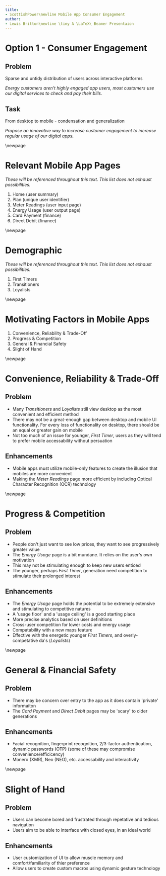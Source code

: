 ```yaml
---
title:
- ScottishPower\newline Mobile App Consumer Engagement
author:
- Lewis Britton\newline \tiny A \LaTeX\ Beamer Presentaion
---
```


# Option 1 - Consumer Engagement

## Problem

Sparse and untidy distribution of users across interactive platforms

*Energy customers aren't highly engaged app users, most customers use our digital services to check and pay their bills.*

## Task 

From desktop to mobile - condensation and generalization

*Propose an innovative way to increase customer engagement to increase regular usage of our digital apps.*

\newpage

# Relevant Mobile App Pages

*These will be referenced throughout this text. This list does not exhaust possibilities.*

1. Home (user summary)
2. Plan (unique user identifier)
3. Meter Readings (user input page)
4. Energy Usage (user output page)
5. Card Payment (finance)
6. Direct Debit (finance)

\newpage

# Demographic

*These will be referenced throughout this text. This list does not exhaust possibilities.*

1. First Timers
2. Transitioners
3. Loyalists

\newpage

# Motivating Factors in Mobile Apps

1. Convenience, Reliability & Trade-Off
2. Progress \& Competition
3. General \& Financial Safety
4. Slight of Hand

\newpage

# Convenience, Reliability \& Trade-Off

## Problem

* Many *Transitioners* and *Loyalists* still view desktop as the most convenient and efficient method
* There may not be a great-enough gap between desktop and mobile UI functionality. For every loss of functionality on desktop, there should be an equal or greater gain on mobile
* Not too much of an issue for younger, *First Timer*, users as they will tend to prefer mobile accessability without persuation 

## Enhancements

* Mobile apps must utilize mobile-only features to create the illusion that mobiles are more convenient
*  Making the *Meter Readings* page more efficient by including Optical Character Recognition (OCR) technology

<!--
ScottishPower is one of the classics. It has a long-term relaible reputation and can be known as one of the `safe' options in energy providers. At least to my knowledge. This means that a large portion of the demographic is composed of long-time loyalists and possible transitioners looking for a better deal. Because of the generational status of these users, they may have adapted to the desktop UI in recent years but are still reluctant to download apps as their PC is a more accessible device to them.

Sometimes there isn't enough of a gap between a desktop UI and a mobile app. That is, frequently you don't just need to make a mobile app better, you must unfortunately make a desktop UI worse. The idea is that, especially with the older segments of the demographic, you create the illusion that a mobile app is more functional first by making unique features available on them and then by making those features rely on things only a smartphone may be capable of. This will make it appear as though the smartphone is more `capable' and therefore a more convenient method of transfering whats in a users mind, to text. As a desktop user, this makes me sad to say as the keyboard is the most efficient way of navigating anything but many firms now are simply removing features from desktop and making them only compatable with smartphone features.

Possibilities of this are quite expansive; one of which could be using optical character recognition technology for the meter readings page which allows the user to use a smartphone camera to take a picture of their readings in real life. This means users simply must check over inputted text, rather than inputting it themselves. This avoids the classic comments like ``my fingers are too big for that'' nonsence and theoretically should attract more from older generations. OCR would hold-up fine with the cylindrical tickers on meters.

As always, there is the extreme solution of making other interfaces so bad that users hate them. For example, a 10GB transparrent picture on the desktop site so it takes forever to load; removing website functionality all together; reducing functionality and options available with telephone and mail services; etc.
--> 

\newpage

# Progress \& Competition 

## Problem

* People don't just want to see low prices, they want to see progressively greater value
* The *Energy Usage* page is a bit mundane. It relies on the user's own motivation
* This may not be stimulating enough to keep new users enticed
* The younger, perhaps *First Timer*, generation need competition to stimulate their prolonged interest

## Enhancements

* The *Energy Usage* page holds the potential to be extremely extensive and stimulating to competitive natures
* A 'usage floor' and a 'usage ceiling' is a good starting place
* More precise analytics based on user definitions
* Cross-user competition for lower costs and energy usage
* Compatability with a new maps feature
* Effective with the energetic younger *First Timers*, and overly-competative da's (*Loyalists*)

<!--
The current energy usage page is good or giving an introductory overview of statistics but its not enough to keep the user motivated and stimulated over time. They must not become bored of the app. People must see things changing over time (preogress), which creates the opportunity for competition between the user's self and others. The app has the ability to use many useful mobile features which require less effort from the user compared to a desktop method.

Note: For this section, note that <i> denotes floating time periods such as `hourly', `daily', `weekly', `monthly', `annually', etc.

A usage floor and a usage ceiling can be used to start by making users competative with themselves. They already have historical prices and and energy usage available to view but this only makes them normalize to the median, perhaps mean, value over time. Creating a usage floor based on parameters defined by the users in a new app page gives them a motivating number to float towards. Objective parameters may include [what they'd like to pay on an <i> basis]; [how many appliances they run]; [the type of appliance (requires in-app estimate data)]; [how long appliances are used on an <i> basis]; etc. This would involve greater rear-end data holding and math capabilities however, nothing outwith the resources and statistcial capabilities already utilized in this app. The range of output from calculations here are good benchmark values for how little energy a user could consumer (floor) and how much they could consume (ceiling). This gives not only a possible range of variation for peace of mind, and a motivation to stay low, but also, has the capability to produce cost floor/ceiling estimates for the more money-amount-inclined users. Of course, to my dislike, questions/prompts for input of these parameters can be worded less pragmatically and more `humanly' to create harmony with the user. For the ease of matching data, most options should be presented in a slection manner, like a drop-down list. As always, time-series progression should be displayed to the user to create ongoing motivation.

Based on quite extensive data collected by ScottishPower from external sources (in-app estimate data) and from the users themselves (as previously and subsequently listed), analytics can be produced to highlight to the user which appliances they could better-optimize; providing further (relative to those listed above) suggestions. This section creates more specific goals for the user to follow and optimize their behaviours relative to. Subjective parameters may include [how much a user feels they need certain appliances (i.e. a rating/ranking of appliance importance which highlights perhaps unecessary usage in unimportant areas)], [at what times they require appliances (i.e. is there a better / more efficient time on the local grid to use this appliance?)], [is an appliance dependent upon another? (i.e. link tree between a user's appliances - do things need to be on at the same time? <e.g. ``Turn <lamp> off, you don't need it while using <ThinkPad X220 w/ ThinkLight>!''>)]. The output from this operation can be presented on a new app segment/page and with the classic optional push notifications. Very simply, a status page may include progress bars showing progression towards usage/cost goals, perhaps on specific appliances. And, a notification may read ``use <j> application <k> less per <l> to reduce energy usage/cost by <x>''. Again, time-series progression should be displayed to the user for ongoing motivation.

On a more corss-sectional note, user data can be shared to compare across the platform. Of course this involves a lot of data protection, user permissions etc. however, can be very effective amongst users who like to be more efficient than others. Maybe that's just me, I don't know. For example, users could be compared over total energy usage and costs, or on segments perhaps sorted specific to [region (streets, council areas)], or [common appliance type]; for comparison of different stats and ratios such as [who the most efficient user is (average cost per appliance etc.)], [who the most efficient user of a specific appliance is], etc. This surely would encourage users to spend and consumer more wisely, and making the app more enjoyable.

A map feature can be integrated as a way of displaying distribution and density of resultsto all segments discussed. Not only does this aid the competative nature, it can also assist users with more basic things like highlighting an area of energy efficiency when moving home etc. There is room for many layers on the map feature.

These methods would be specifically effective with the energetic younger first timers, and even the overly-competative neighborhood da's loyalists.
-->

\newpage

# General \& Financial Safety

## Problem

* There may be concern over entry to the app as it does contain 'private' informaiton
* The *Card Payment* and *Direct Debit* pages may be 'scary' to older generations

## Enhancements

* Facial recognition, fingerprint recognition, 2/3-factor authentication, dynamic passwords (OTP) (some of these may compromise convenience/efficicency)
* Monero (XMR), Neo (NEO), etc. accessability and interactivity

<!--
There may be concern regarding the security of entering the app. That is, there's a variety of private data in use on the app, including banking details and of course any generation does not want this to be compromised. Additonally, especially regarding older generations, the card payment and direct debit pages may be scary to some. There are still individuals who hesitate over giving email addresses, never mind bank details, on a digital platform. Sadly some of these people will never be swayed unless they are guaranteed absolute certainty.

Computational solutions to these problems are simple, it's gaining the trust of individuals which is the hard part. Especially when people don't understand the solutions. Generally, if a large and trustworthy firm such as ScottishPower assures someone of safety, they won't refrain from engagement.

Making it exceptionally hard to enter the app if you're not the user but exceptionally easy if you are can be tricky. Components must align perfectly; records must match and therefore be stored, which there is of course a safety concern over. I mean, it's up to you to decide if multiple bodies having access to your fingerprint and portrait is actually `safe' but, as long as people think it is and it's properly regulated by ScottishPower, users should be happy. There is no doubt that dynamic passwords (One Time Passwords (OTP)) are the safest as they are random, unique, varying and disconnected from the user. Users today don't mind trading off the time taken to recieve an OTP for the added safety. A two or three factor combination of authentication would work best; allowing the user to define their own degrees of security preferences of course. For example, open app, scan finger, recieve text with OTP, enter OTP. 

Finally, Monero payments should be normalized and mainstreamed. It is the only cryptocurrency which is actually fully private, encrypted and decentralized. Never mind that Bitcoin hype. Integrating payment by Monero in the app and using Monero wallets on either side of the transaction is likely the safest way to transact in the current day as there is very little risk of user association and theft. Therefore, giving older generations or perhaps naive individuals more assurance.
-->

\newpage

# Slight of Hand

## Problem

* Users can become bored and frustrated through repetative and tedious navigation
* Users aim to be able to interface with closed eyes, in an ideal world

## Enhancements

* User customization of UI to allow muscle memory and comfort/familiarity of thier preference
* Allow users to create custom macros using dynamic gesture technology

<!--
Users can become bored and frustrated through repetative and tedious navigation leading to exit from th app and lack of use. Users aim to be able to interface with closed eyes, in an ideal world so it's important to give them a way to make something usable as quick as possible, suject to their abilities and preferences.

Allowing users to fully customize the UI (layout, transitions, color scheme, etc.) can make them feel more familiar with the app and allow them to be more `snappy' through their full processes. Users may also create their own macros using recent developments in Android and Apple's dynamic gesturing; allowing the users to become familiar with their own gestures which make accesssability more efficient. This of course relies heavily on app compatability with these, very recent and incomplete, external technologies of a users device (which can vary in age and stage in life potentially leading to in-app issues). But, as thse become closer to reality, they should be implemented. The customization features also have to potential to sell further to the younger generations, creatin the illusion of something more `personal' in an era where it's fashionable to be as `unique' as possible
-->
